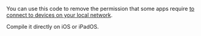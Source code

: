 You can use this code to remove the permission that some apps require [to connect to devices on your local network](https://support.apple.com/en-us/HT211870).

Compile it directly on iOS or iPadOS.